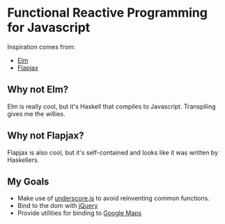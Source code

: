 # Functional Reactive Programming for Javascript

Inspiration comes from:
- [Elm](http://elm-lang.org/)
- [Flapjax](https://github.com/brownplt/flapjax)

## Why not Elm?
Elm is really cool, but it's Haskell that compiles to Javascript. Transpiling gives me the willies.

## Why not Flapjax?
Flapjax is also cool, but it's self-contained and looks like it was written by Haskellers. 

## My Goals
- Make use of [underscore.js](http://underscorejs.org/) to avoid reinventing common functions.
- Bind to the dom with [jQuery](http://jquery.com/)
- Provide utilities for binding to [Google Maps](https://developers.google.com/maps/documentation/javascript/reference)
